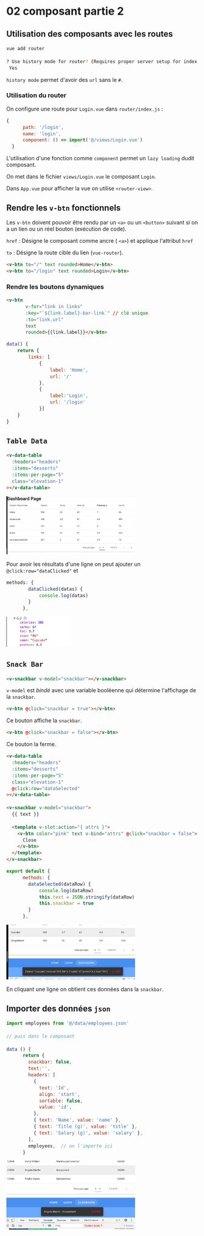 # 02 composant partie 2

## Utilisation des composants avec les routes

```bash
vue add router

? Use history mode for router? (Requires proper server setup for index fallback in production)
 Yes
```

`history mode` permet d'avoir des `url` sans le `#`.

### Utilisation du router

On configure une route pour `Login.vue` dans `router/index.js` :

```js
{
      path: '/login',
      name: 'login',
      component: () => import('@/views/Login.vue')
  }
```

L'utilisation d'une fonction comme `component` permet un `lazy loading` dudit composant.

On met dans le fichier `views/Login.vue` le composant `Login`.

Dans `App.vue` pour afficher la vue on utilise `<router-view>`.

## Rendre les `v-btn` fonctionnels

Les `v-btn` doivent pouvoir être rendu par un `<a>` ou un `<button>` suivant si on a un lien ou un réel bouton (exécution de code).

`href` : Désigne le composant comme ancre ( `<a>`) et applique l'attribut `href`

`to` : Désigne la route cible du lien (`vue-router`).

```html
<v-btn to="/" text rounded>Home</v-btn>
<v-btn to="/login" text rounded>Login</v-btn>
```

### Rendre les boutons dynamiques

```html
<v-btn
       v-for="link in links"
       :key="`${link.label}-bar-link`" // clé unique
       :to="link.url"
       text
       rounded>{{link.label}}</v-btn>
```

```js
data() {
    return {
        links: [
            {
                label: 'Home',
                url: '/'
            },
            {
                label:'Login',
                url: '/login'
            }]
    }
}
```

## `Table Data`

```html
<v-data-table
  :headers="headers"
  :items="desserts"
  :items-per-page="5"
  class="elevation-1"
></v-data-table>
```

<img src="assets/Screenshot2020-11-23at15.47.11.png" alt="Screenshot 2020-11-23 at 15.47.11" style="zoom:33%;" />

Pour avoir les résultats d'une ligne on peut ajouter un `@click:row="dataClicked"` et

```js
methods: {
        dataClicked(datas) {
            console.log(datas)
        }
      },
```

<img src="assets/Screenshot2020-11-24at09.57.28.png" alt="Screenshot 2020-11-24 at 09.57.28" style="zoom:33%;" />

## `Snack Bar`

```html
<v-snackbar v-model="snackbar"></v-snackbar>
```

`v-model` est _bindé_ avec une variable booléenne qui détermine l'affichage de la `snackbar`.

```html
<v-btn @click="snackbar = true"></v-btn>
```

Ce bouton affiche la `snackbar`.

```html
<v-btn @click="snackbar = false"></v-btn>
```

Ce bouton la ferme.

```html
<v-data-table
  :headers="headers"
  :items="desserts"
  :items-per-page="5"
  class="elevation-1"
  @click:row="dataSelected"
></v-data-table>

<v-snackbar v-model="snackbar">
  {{ text }}

  <template v-slot:action="{ attrs }">
    <v-btn color="pink" text v-bind="attrs" @click="snackbar = false">
      Close
    </v-btn>
  </template>
</v-snackbar>
```

```js
export default {
      methods: {
        dataSelected(dataRow) {
            console.log(dataRow)
            this.text = JSON.stringify(dataRow)
            this.snackbar = true
        }
      },
```

<img src="assets/Screenshot2020-11-24at10.01.13.png" alt="Screenshot 2020-11-24 at 10.01.13" style="zoom:33%;" />

En cliquant une ligne on obtient ces données dans la `snackbar`.

## Importer des données `json`

```js
import employees from '@/data/employees.json'

// puis dans le composant

data () {
      return {
        snackbar: false,
        text:'',
        headers: [
          {
            text: 'Id',
            align: 'start',
            sortable: false,
            value: 'id',
          },
          { text: 'Name', value: 'name' },
          { text: 'Title (g)', value: 'title' },
          { text: 'Salary (g)', value: 'salary' },
        ],
        employees,  // on l'importe ici
      }
```

<img src="assets/Screenshot2020-11-24at10.13.37.png" alt="Screenshot 2020-11-24 at 10.13.37" style="zoom:33%;" />
